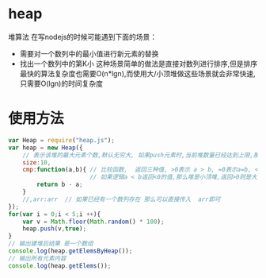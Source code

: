 # heap
堆算法
在写nodejs的时候可能遇到下面的场景：
*  需要对一个数列中的最小值进行新元素的替换
*  找出一个数列中的第K小
这种场景简单的做法是直接对数列进行排序,但是排序最快的算法复杂度也需要O(n*lgn),而使用大/小顶堆做这些场景就会非常快速,只需要O(lgn)的时间复杂度

# 使用方法
``````javascript
var Heap = require("heap.js");
var heap = new Heap({
    // 表示该堆的最大元素个数,默认无穷大, 如果push元素时,当前堆数量已经达到上限,那么会根据cmp返回1时替换堆顶元素。
    size:10,
    cmp:function(a,b){ // 比较函数,  返回三种值, >0表示 a > b, =0表示a=b, <0表示a小于b 
                       // 如果逻辑a < b返回<0的值,那么堆是小顶堆,返回>0则是大顶堆
        return b - a;
    }
    //,arr:arr  // 如果已经有一个数列存在 那么可以直接传入  arr即可
});
for(var i = 0;i < 5;i ++){
    var v = Math.floor(Math.random() * 100);
    heap.push(v,true);
}
// 输出建堆后结果 是一个数组
console.log(heap.getElemsByHeap());
// 输出所有元素内容
console.log(heap.getElems());
``````
